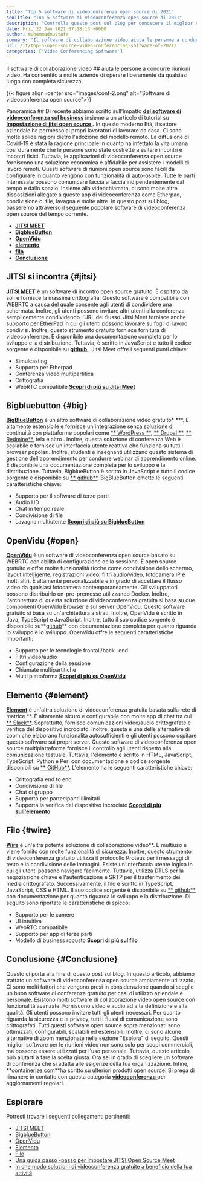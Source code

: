 ```yaml
---
title: "Top 5 software di videoconferenza open source di 2021" 
seoTitle: "Top 5 software di videoconferenza open source di 2021" 
description: "Controlla questo post sul blog per conoscere il miglior software di videoconferenza open source, che include Jitsi Meet, BigBlueButton, OpenVidu, Element e Wire." 
date: Fri, 22 Jan 2021 07:18:13 +0000
author: muhammadmustafa
summary: "Il software di collaborazione video aiuta le persone a condurre riunioni video. Ha consentito a molte aziende di operare liberamente da qualsiasi luogo con completa sicurezza." 
url: /it/top-5-open-source-video-conferencing-software-of-2021/
categories: ['Video Conferencing Software']
---
```


Il software di collaborazione video ## aiuta le persone a condurre riunioni video. Ha consentito a molte aziende di operare liberamente da qualsiasi luogo con completa sicurezza.

{{< figure align=center src="images/conf-2.png" alt="Software di videoconferenza open source">}}


Panoramica ##
Di recente abbiamo scritto sull'impatto [ **del software di videoconferenza sul business**][1] insieme a un articolo di tutorial su [ **Impostazione di jitsi open source** ][2]**.** In questo moderno Età, il settore aziendale ha permesso ai propri lavoratori di lavorare da casa. Ci sono molte solide ragioni dietro l'adozione del modello remoto. La diffusione di Covid-19 è stata la ragione principale in quanto ha infettato la vita umana così duramente che le persone sono state costrette a evitare incontri e incontri fisici. Tuttavia, le applicazioni di videoconferenza open source forniscono una soluzione economica e affidabile per assistere i modelli di lavoro remoti.
Questi software di riunioni open source sono facili da configurare in quanto vengono con funzionalità di auto-ospite. Tutte le parti interessate possono comunicare faccia a faccia indipendentemente dal tempo e dallo spazio. Insieme alla videochiamata, ci sono molte altre disposizioni allegate a queste app di videoconferenza come Etherpad, condivisione di file, lavagna e molte altre. In questo post sul blog, passeremo attraverso il seguente popolare software di videoconferenza open source del tempo corrente.
* [ **JITSI MEET** ][3]
* **[BigblueButton][4]** 
* **[OpenVidu][5]** 
* **[elemento][6]** 
* [ **filo** ][7]
* **[Conclusione][8]** 

## JITSI si incontra {#jitsi}

[ **JITSI MEET**][9] è un software di incontro open source gratuito. È ospitato da soli e fornisce la massima crittografia. Questo software è compatibile con WEBRTC a causa del quale consente agli utenti di condividere una schermata. Inoltre, gli utenti possono invitare altri utenti alla conferenza semplicemente condividendo l'URL del flusso. Jitsi Meet fornisce anche supporto per EtherPad in cui gli utenti possono lavorare su fogli di lavoro condivisi. Inoltre, questo strumento gratuito fornisce fornitura di videoconferenze. È disponibile una documentazione completa per lo sviluppo e la distribuzione. Tuttavia, è scritto in JavaScript e tutto il codice sorgente è disponibile su [**github** ][10].
Jitsi Meet offre i seguenti punti chiave:
  * Simulcasting
  * Supporto per Etherpad
  * Conferenza video multipartitica
  * Crittografia
  * WebRTC compatibile
[ **Scopri di più su Jitsi Meet** ][11]

## Bigbluebutton {#big}

[ **BigBlueButton**][12] è un altro software di collaborazione video gratuito* ***. È altamente estensibile e fornisce un'integrazione senza soluzione di continuità con piattaforme popolari come [** WordPress **][13], [** Drupal **][14], [** Redmine**][15], tela e altro . Inoltre, questa soluzione di conferenza Web è scalabile e fornisce un'interfaccia utente reattiva che funziona su tutti i browser popolari. Inoltre, studenti e insegnanti utilizzano questo sistema di gestione dell'apprendimento per condurre webinar di apprendimento online. È disponibile una documentazione completa per lo sviluppo e la distribuzione. Tuttavia, BigblueButton è scritto in JavaScript e tutto il codice sorgente è disponibile su [** github**][16].
BigBlueButton emette le seguenti caratteristiche chiave:
  * Supporto per il software di terze parti
  * Audio HD
  * Chat in tempo reale
  * Condivisione di file
  * Lavagna multiutente
[ **Scopri di più su BigblueButton** ][17]

## OpenVidu {#open}

[ **OpenVidu**][18] è un software di videoconferenza open source basato su WEBRTC con abilità di configurazione della sessione. È open source gratuito e offre molte funzionalità ricche come condivisione dello schermo, layout intelligente, registrazioni video, filtri audio/video, fotocamera IP e molti altri. È altamente personalizzabile e in grado di accettare il flusso video da qualsiasi fotocamera contemporaneamente. Gli sviluppatori possono distribuirlo on-pre-premesse utilizzando Docker. Inoltre, l'architettura di questa soluzione di videoconferenza gratuita si basa su due componenti OpenVidu Browser e sul server OpenVidu. Questo software gratuito si basa su un'architettura a strati. Inoltre, OpenVidu è scritto in Java, TypeScript e JavaScript. Inoltre, tutto il suo codice sorgente è disponibile su**[github][19]** con documentazione completa per quanto riguarda lo sviluppo e lo sviluppo.
OpenVidu offre le seguenti caratteristiche importanti:
  * Supporto per le tecnologie frontali/back -end
  * Filtri video/audio
  * Configurazione della sessione
  * Chiamate multipartitiche
  * Multi piattaforma
[ **Scopri di più su OpenVidu** ][18]

## Elemento {#element}

[ **Element**][20] è un'altra soluzione di videoconferenza gratuita basata sulla rete di matrice **. È altamente sicuro e configurabile con molte app di chat tra cui [** Slack**][21]. Soprattutto, fornisce comunicazioni video/audio crittografate e verifica del dispositivo incrociato. Inoltre, questa è una delle alternative di zoom che elaborano funzionalità autosufficienti e gli utenti possono ospitare questo software sui propri server. Questo software di videoconferenza open source multipiattaforma fornisce il controllo agli utenti rispetto alla comunicazione testuale. Tuttavia, l'elemento è scritto in HTML, JavaScript, TypeScript, Python e Perl con documentazione e codice sorgente disponibili su [** GitHub**][22].
L'elemento ha le seguenti caratteristiche chiave:
  * Crittografia end to end
  * Condivisione di file
  * Chat di gruppo
  * Supporto per partecipanti illimitati
  * Supporta la verifica del dispositivo incrociato
[ **Scopri di più sull'elemento** ][20]

## Filo {#wire}

[ **Wire**][23] è un'altra potente soluzione di collaborazione video**. È multiuso e viene fornito con molte funzionalità di sicurezza. Inoltre, questo strumento di videoconferenza gratuito utilizza il protocollo Proteus per i messaggi di testo e la condivisione delle immagini. Esiste un'interfaccia utente logica in cui gli utenti possono navigare facilmente. Tuttavia, utilizza DTLS per la negoziazione chiave e l'autenticazione e SRTP per il trasferimento dei media crittografato. Successivamente, il filo è scritto in TypeScript, JavaScript, CSS e HTML. Il suo codice sorgente è disponibile su [** github**][24] con documentazione per quanto riguarda lo sviluppo e la distribuzione.
Di seguito sono riportate le caratteristiche di spicco:
  * Supporto per le camere
  * UI intuitiva
  * WebRTC compatibile
  * Supporto per app di terze parti
  * Modello di business robusto
[ **Scopri di più sul filo** ][25]

## Conclusione  {#Conclusione}

Questo ci porta alla fine di questo post sul blog. In questo articolo, abbiamo trattato un software di videoconferenza open source ampiamente utilizzato. Ci sono molti fattori che vengono presi in considerazione quando si sceglie un buon software di conferenza gratuito per casi di utilizzo aziendale e personale. Esistono molti software di collaborazione video open source con funzionalità avanzate. Forniscono video e audio ad alta definizione e alta qualità. Gli utenti possono invitare tutti gli utenti necessari. Per quanto riguarda la sicurezza e la privacy, tutti i flussi di comunicazione sono crittografati. Tutti questi software open source sopra menzionati sono ottimizzati, configurabili, scalabili ed estensibili.
Inoltre, ci sono alcune alternative di zoom menzionate nella sezione "Esplora" di seguito. Questi migliori software per le riunioni video non sono solo per scopi commerciali, ma possono essere utilizzati per l'uso personale. Tuttavia, questo articolo può aiutarti a fare la scelta giusta. Ora sei in grado di scegliere un software di conferenza che si adatta alle esigenze della tua organizzazione. Infine, **[containerize.com][26]**ha scritto su ulteriori prodotti open source. Si prega di rimanere in contatto con questa categoria [**videoconferenza** ][27] per aggiornamenti regolari.

## Esplorare
Potresti trovare i seguenti collegamenti pertinenti:
  * [JITSI MEET][9]
  * [BigblueButton][12]
  * [OpenVidu][18]
  * [Elemento][20]
  * [Filo][23]
  * [Una guida passo -passo per impostare JITSI Open Source Meet][2]
  * [In che modo soluzioni di videoconferenza gratuite a beneficio della tua attività][28]



[1]: https://blog.containerize.com/video-conferencing-software/video-conferencing-apps-how-it-benefits-your-business/
[2]: https://blog.containerize.com/video-conferencing-software/how-to-set-up-open-source-jitsi-meet/
[3]: #jitsi
[4]: #big
[5]: #open
[6]: #element
[7]: #wire
[8]: #Conclusion
[9]: https://products.containerize.com/video-conferencing/jitsi
[10]: https://github.com/jitsi/jitsi-meet
[11]: https://jitsi.org/jitsi-meet/
[12]: https://products.containerize.com/video-conferencing/bigbluebutton
[13]: https://products.containerize.com/blogging/wordpress
[14]: https://products.containerize.com/content-management/drupal
[15]: https://products.containerize.com/project-management/redmine
[16]: https://github.com/bigbluebutton/bigbluebutton
[17]: https://bigbluebutton.org/
[18]: https://products.containerize.com/video-conferencing/openvidu
[19]: https://github.com/OpenVidu/openvidu
[20]: https://products.containerize.com/video-conferencing/element
[21]: https://slack.com/intl/en-pk/
[22]: https://github.com/vector-im/element-web
[23]: https://products.containerize.com/video-conferencing/wire
[24]: https://github.com/wireapp/wire-webapp
[25]: https://app.wire.com/
[26]: https://www.containerize.com/
[27]: https://products.containerize.com/video-conferencing/
[28]: https://blog.containerize.com/

